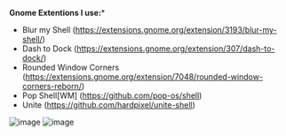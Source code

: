 **Gnome Extentions I use:***
- Blur my Shell (https://extensions.gnome.org/extension/3193/blur-my-shell/)
- Dash to Dock (https://extensions.gnome.org/extension/307/dash-to-dock/)
- Rounded Window Corners (https://extensions.gnome.org/extension/7048/rounded-window-corners-reborn/)
- Pop Shell[WM] (https://github.com/pop-os/shell)
- Unite (https://github.com/hardpixel/unite-shell)

![image](https://github.com/user-attachments/assets/a32d7c57-11e0-4f7d-a362-a1998dfabcf9)
![image](https://github.com/user-attachments/assets/04ac9469-b34d-4666-baec-f385c6a00013)
